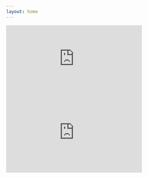 ```yaml
---
layout: home
---
```


<iframe src="https://metrics.opensuse.org/d-solo/osrt_release/osrt-release?panelId=4&orgId=1&theme=light" width="368" height="200" frameborder="0"></iframe>

<iframe src="https://metrics.opensuse.org/d-solo/osrt_tumbleweed_snapshots/tumbleweed-snapshots?panelId=2&orgId=1&theme=light" width="368" height="200" frameborder="0"></iframe>
